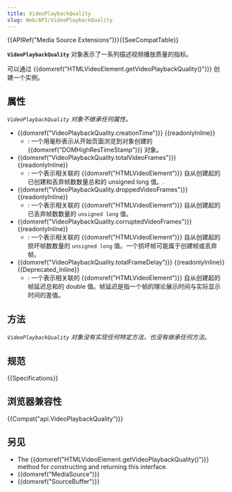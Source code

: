 ```yaml
---
title: VideoPlaybackQuality
slug: Web/API/VideoPlaybackQuality
---
```


{{APIRef("Media Source Extensions")}}{{SeeCompatTable}}

**`VideoPlaybackQuality`** 对象表示了一系列描述视频播放质量的指标。

可以通过 {{domxref("HTMLVideoElement.getVideoPlaybackQuality()")}} 创建一个实例。

## 属性

_`VideoPlaybackQuality` 对象不继承任何属性。_

- {{domxref("VideoPlaybackQuality.creationTime")}} {{readonlyInline}}
  - : 一个用毫秒表示从开始页面浏览到对象创建的 {{domxref("DOMHighResTimeStamp")}} 对象。
- {{domxref("VideoPlaybackQuality.totalVideoFrames")}} {{readonlyInline}}
  - : 一个表示相关联的 {{domxref("HTMLVideoElement")}} 自从创建起的已创建和丢弃帧数数量总和的 unsigned long 值。.
- {{domxref("VideoPlaybackQuality.droppedVideoFrames")}} {{readonlyInline}}
  - : 一个表示相关联的 {{domxref("HTMLVideoElement")}} 自从创建起的已丢弃帧数数量的 `unsigned long` 值。
- {{domxref("VideoPlaybackQuality.corruptedVideoFrames")}} {{readonlyInline}}
  - : 一个表示相关联的 {{domxref("HTMLVideoElement")}} 自从创建起的损坏帧数数量的 `unsigned long` 值。一个损坏帧可能属于创建帧或丢弃帧。
- {{domxref("VideoPlaybackQuality.totalFrameDelay")}} {{readonlyInline}} {{Deprecated_Inline}}
  - : 一个表示相关联的 {{domxref("HTMLVideoElement")}} 自从创建起的帧延迟总和的 double 值。帧延迟是指一个帧的理论展示时间与实际显示时间的差值。

## 方法

_`VideoPlaybackQuality` 对象没有实现任何特定方法，也没有继承任何方法。_

## 规范

{{Specifications}}

## 浏览器兼容性

{{Compat("api.VideoPlaybackQuality")}}

## 另见

- The {{domxref("HTMLVideoElement.getVideoPlaybackQuality()")}} method for constructing and returning this interface.
- {{domxref("MediaSource")}}
- {{domxref("SourceBuffer")}}
